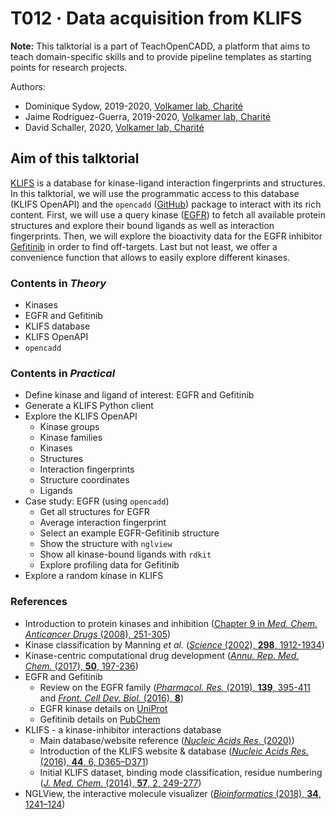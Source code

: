 # T012 · Data acquisition from KLIFS

**Note:** This talktorial is a part of TeachOpenCADD, a platform that aims to teach domain-specific skills and to provide pipeline templates as starting points for research projects.

Authors:

- Dominique Sydow, 2019-2020, [Volkamer lab, Charité](https://volkamerlab.org/)
- Jaime Rodríguez-Guerra, 2019-2020, [Volkamer lab, Charité](https://volkamerlab.org/)
- David Schaller, 2020, [Volkamer lab, Charité](https://volkamerlab.org/)


## Aim of this talktorial

[KLIFS](https://klifs.net/) is a database for kinase-ligand interaction fingerprints and structures. In this talktorial, we will use the programmatic access to this database (KLIFS OpenAPI) and the `opencadd` ([GitHub](https://github.com/volkamerlab/opencadd)) package to interact with its rich content. 
First, we will use a query kinase ([EGFR](https://www.uniprot.org/uniprot/P00533)) to fetch all available protein structures and explore their bound ligands as well as interaction fingerprints. Then, we will explore the bioactivity data for the EGFR inhibitor [Gefitinib](https://pubchem.ncbi.nlm.nih.gov/compound/Gefitinib) in order to find off-targets. Last but not least, we offer a convenience function that allows to easily explore different kinases.


### Contents in *Theory*

- Kinases
- EGFR and Gefitinib
- KLIFS database
- KLIFS OpenAPI
- `opencadd`


### Contents in *Practical*

- Define kinase and ligand of interest: EGFR and Gefitinib
- Generate a KLIFS Python client
- Explore the KLIFS OpenAPI
  - Kinase groups
  - Kinase families
  - Kinases
  - Structures
  - Interaction fingerprints
  - Structure coordinates
  - Ligands
- Case study: EGFR (using `opencadd`)
  - Get all structures for EGFR
  - Average interaction fingerprint
  - Select an example EGFR-Gefitinib structure
  - Show the structure with `nglview`
  - Show all kinase-bound ligands with `rdkit`
  - Explore profiling data for Gefitinib
- Explore a random kinase in KLIFS


### References

* Introduction to protein kinases and inhibition ([Chapter 9 in _Med. Chem. Anticancer Drugs_ (2008), 251-305](https://www.sciencedirect.com/science/article/pii/B9780444528247000093))
* Kinase classification by Manning _et al._ ([_Science_ (2002), __298__, 1912-1934](https://science.sciencemag.org/content/298/5600/1912))
* Kinase-centric computational drug development ([_Annu. Rep. Med. Chem._ (2017), __50__, 197-236](https://www.sciencedirect.com/science/article/pii/S0065774317300040?via%3Dihub))
* EGFR and Gefitinib 
  * Review on the EGFR family ([_Pharmacol. Res._ (2019), __139__, 395-411](https://www.sciencedirect.com/science/article/abs/pii/S104366181831747X?via%3Dihub) and [_Front. Cell Dev. Biol._ (2016), __8__](https://www.frontiersin.org/articles/10.3389/fcell.2016.00088/full))
  * EGFR kinase details on [UniProt](https://www.uniprot.org/uniprot/P00533)
  * Gefitinib details on [PubChem](https://pubchem.ncbi.nlm.nih.gov/compound/Gefitinib)
* KLIFS - a kinase-inhibitor interactions database
   * Main database/website reference ([_Nucleic Acids Res._ (2020)](https://academic.oup.com/nar/advance-article/doi/10.1093/nar/gkaa895/5934416))
   * Introduction of the KLIFS website & database ([_Nucleic Acids Res._ (2016), __44__, 6, D365–D371](https://doi.org/10.1093/nar/gkv1082))
   * Initial KLIFS dataset, binding mode classification, residue numbering ([_J. Med. Chem._ (2014), __57__, 2, 249-277](https://pubs.acs.org/doi/abs/10.1021/jm400378w))
* NGLView, the interactive molecule visualizer ([_Bioinformatics_ (2018), __34__, 1241–124](https://doi.org/10.1093/bioinformatics/btx789))
